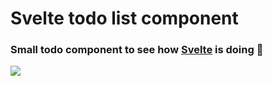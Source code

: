 # Svelte todo list component

### Small todo component to see how [Svelte](https://svelte.dev/) is doing 🙂

![](/images/svelte.png)

